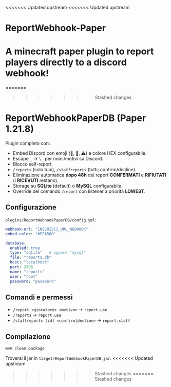 <<<<<<< Updated upstream
<<<<<<< Updated upstream
# ReportWebhook-Paper
 A minecraft paper plugin to report players directly to a discord webhook!
=======
=======
>>>>>>> Stashed changes
# ReportWebhookPaperDB (Paper 1.21.8)

Plugin completo con:
- Embed Discord con emoji (👤, 📝, ⚠️) e colore HEX configurabile.
- Escape `_` -> `\_` per nomi/motivi su Discord.
- Blocco self-report.
- `/reports` (solo tuoi), `/staffreports` (tutti; confirm/decline).
- Eliminazione automatica **dopo 48h** dei report **CONFERMATI** e **RIFIUTATI** (i **RICEVUTI** restano).
- Storage su **SQLite** (default) o **MySQL** configurabile.
- Override del comando `/report` con listener a priorità **LOWEST**.

## Configurazione
`plugins/ReportWebhookPaperDB/config.yml`:
```yaml
webhook-url: "INSERISCI_URL_WEBHOOK"
embed-color: "#FFA500"

database:
  enabled: true
  type: "sqlite"   # oppure "mysql"
  file: "reports.db"
  host: "localhost"
  port: 3306
  name: "reports"
  user: "root"
  password: "password"
```

## Comandi e permessi
- `/report <giocatore> <motivo>` → `report.use`
- `/reports` → `report.use`
- `/staffreports [id] <confirm|decline>` → `report.staff`

## Compilazione
```bash
mvn clean package
```
Troverai il jar in `target/ReportWebhookPaperDB.jar`.
<<<<<<< Updated upstream
>>>>>>> Stashed changes
=======
>>>>>>> Stashed changes
